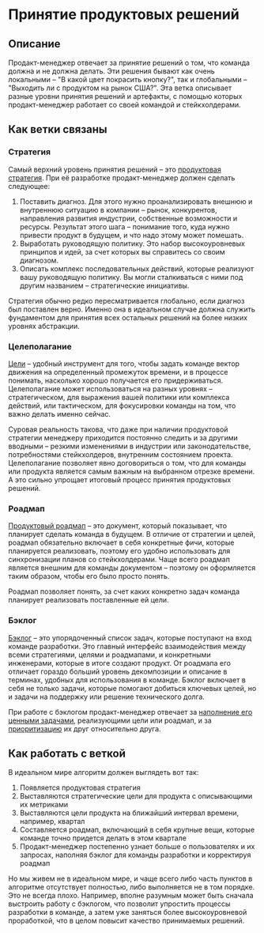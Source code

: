 # Принятие продуктовых решений
## Описание
Продакт-менеджер отвечает за принятие решений о том, что команда должна и не должна делать. Эти решения бывают как очень локальными – "В какой цвет покрасить кнопку?", так и глобальными – "Выходить ли с продуктом на рынок США?". Эта ветка описывает разные уровни принятия решений и артефакты, с помощью которых продакт-менеджер работает со своей командой и стейкхолдерами.

## Как ветки связаны
### Стратегия
Самый верхний уровень принятия решений – это [продуктовая стратегия](/product-owner/product-decisions/product-strategy). При её разработке продакт-менеджер должен сделать следующее:
1. Поставить диагноз. Для этого нужно проанализировать внешнюю и внутреннюю ситуацию в компании – рынок, конкурентов, направления развития индустрии, собственные возможности и ресурсы. Результат этого шага – понимание того, куда нужно привести продукт в будущем, и что надо этому может помешать.
2. Выработать руководящую политику. Это набор высокоуровневых принципов и идей, за счет которых вы справитесь со своим диагнозом.
3. Описать комплекс последовательных действий, которые реализуют вашу руководящую политику. Вы могли сталкиваться с ними под другим названием – стратегические инициативы.

Стратегия обычно редко пересматривается глобально, если диагноз был поставлен верно. Именно она в идеальном случае должна служить фундаментом для принятия всех остальных решений на более низких уровнях абстракции.

### Целеполагание
[Цели](/product-owner/product-decisions/goal-setting) – удобный инструмент для того, чтобы задать команде вектор движения на определенный промежуток времени, и в процессе понимать, насколько хорошо получается его придерживаться. Целеполагание может использоваться на разных уровнях – стратегическом, для выражения вашей политики или комплекса действий, или тактическом, для фокусировки команды на том, что важно делать именно сейчас.

Суровая реальность такова, что даже при наличии продуктовой стратегии менеджеру приходится постоянно следить и за другими вводными – резкими изменениями в индустрии или законодательстве, потребностями стейкхолдеров, внутренним состоянием проекта. Целеполагание позволяет явно договориться о том, что для команды или продукта является самым важным на выбранном отрезке времени. А это сильно упрощает итоговый процесс принятия продуктовых решений.

### Роадмап
[Продуктовый роадмап](/product-owner/product-decisions/roadmap-management) – это документ, который показывает, что планирует сделать команда в будущем. В отличие от стратегии и целей, роадмап обязательно включает в себя конкретные фичи, которые планируется реализовать, поэтому его удобно использовать для синхронизации планов со стейкхолдерами. Чаще всего роадмап является внешним для команды документом – поэтому он оформляется таким образом, чтобы его было просто понять.

Роадмап позволяет понять, за счет каких конкретно задач команда планирует реализовать поставленные ей цели.

### Бэклог
[Бэклог](/product-owner/product-decisions/backlog-generation) – это упорядоченный список задач, которые поступают на вход команде разработки. Это главный интерфейс взаимодействия между всеми стратегиями, целями и роадмапами, и конкретными инженерами, которые в итоге создают продукт. От роадмапа его отличает гораздо больший уровень декомпозиции и описание в терминах, удобных для использования в команде. Бэклог включает в себя не только задачи, которые помогают добиться ключевых целей, но и задачи на поддержку или решение технического долга.

При работе с бэклогом продакт-менеджер отвечает за [наполнение его ценными задачами](/product-owner/product-decisions/backlog-generation), реализующими цели или роадмап, и за [приоритизацию](/product-owner/product-decisions/backlog-prioritization) их друг относительно друга.

## Как работать с веткой
В идеальном мире алгоритм должен выглядеть вот так:
1. Появляется продуктовая стратегия
2. Выставляются стратегические цели для продукта с описывающими их метриками
3. Выставляются цели продукта на ближайший интервал времени, например, квартал
4. Составляется роадмап, включающий в себя крупные вещи, которые команде точно придется делать в этом квартале
5. Продакт-менеджер постепенно узнает больше о пользователях и их запросах, наполняя бэклог для команды разработки и корректируя роадмап

Но мы живем не в идеальном мире, и чаще всего либо часть пунктов в алгоритме отсутствует полностью, либо выполняется не в том порядке. Это не всегда плохо. Например, вполне разумным может быть сначала выстроить работу с бэклогом, что позволит упростить процессы разработки в команде, а затем уже заняться более высокоуровневой проработкой, что в целом повысит качество принимаемых решений.
